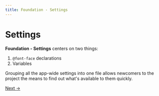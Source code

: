 ```yaml
---
title: Foundation - Settings
---
```


# Settings

**Foundation - Settings** centers on two things:

1. `@font-face` declarations
2. Variables

Grouping all the app-wide settings into one file allows newcomers to the project the means to find out what's available to them quickly.

<a class="btn--b" href="/foundation/helpers/">Next &rarr;</a>
